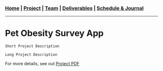 ### [Home](https://mtcahill57.github.io/523-fa20-m.github.io/) \| [Project](project.md) \| [Team](team.md) \| [Deliverables](deliverables.md) \| [Schedule & Journal](journal-sched.md)

___

# Pet Obesity Survey App

```
Short Project Description
```

```
Long Project Description
```

For more details, see out [Project PDF](https://comp523.cs.unc.edu/f20/clients/ward.pdf)
